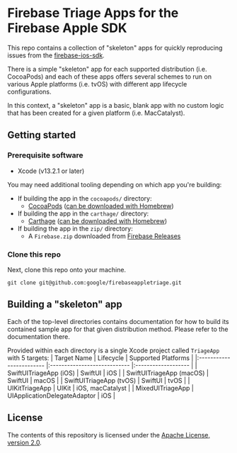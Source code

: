 # Firebase Triage Apps for the Firebase Apple SDK

This repo contains a collection of "skeleton" apps for quickly reproducing
issues from the [firebase-ios-sdk][firebase-ios-sdk].

There is a simple "skeleton" app for each supported distribution (i.e. CocoaPods)
and each of these apps offers several schemes to run on various Apple platforms
(i.e. tvOS) with different app lifecycle configurations.

In this context, a "skeleton" app is a basic, blank app with no custom logic that
has been created for a given platform (i.e. MacCatalyst).

## Getting started

### Prerequisite software
- Xcode (v13.2.1 or later)

You may need additional tooling depending on which app you're building:
- If building the app in the `cocoapods/` directory:
    - [CocoaPods][cocoapods] ([can be downloaded with Homebrew][cocoapods-homebrew])
- If building the app in the `carthage/` directory:
    - [Carthage][carthage] ([can be downloaded with Homebrew][carthage-homebrew])
- If building the app in the `zip/` directory:
    - A `Firebase.zip` downloaded from [Firebase Releases][firebase-releases]

### Clone this repo
Next, clone this repo onto your machine.

```console
git clone git@github.com:google/firebaseappletriage.git
```

## Building a "skeleton" app
Each of the top-level directories contains documentation for how to build
its contained sample app for that given distribution method. Please refer to the
documentation there.

Provided within each directory is a single Xcode project called `TriageApp` with 5
targets:
|        Target Name       |           Lifecycle          | Supported Platforms |
|:------------------------ |:---------------------------- |:------------------- |
| SwiftUITriageApp (iOS)   | SwiftUI                      | iOS                 |
| SwiftUITriageApp (macOS) | SwiftUI                      | macOS               |
| SwiftUITriageApp (tvOS)  | SwiftUI                      | tvOS                |
| UIKitTriageApp           | UIKit                        | iOS, macCatalyst    |
| MixedUITriageApp         | UIApplicationDelegateAdaptor | iOS                 |

## License
The contents of this repository is licensed under the [Apache License, version 2.0][apache-license].

<!-- Links -->
[apache-license]: https://www.apache.org/licenses/LICENSE-2.0
[carthage]: https://github.com/Carthage/Carthage
[carthage-homebrew]: https://formulae.brew.sh/formula/carthage
[cocoapods]: https://cocoapods.org/
[cocoapods-homebrew]: https://formulae.brew.sh/formula/cocoapods
[firebase-ios-sdk]: https://github.com/firebase/firebase-ios-sdk
[firebase-releases]: https://github.com/firebase/firebase-ios-sdk/releases
